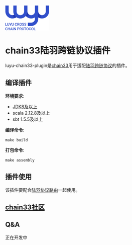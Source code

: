 ![](doc/img/logo_nor.svg)

# chain33陆羽跨链协议插件

luyu-chain33-plugin是[chain33](https://github.com/33cn)用于适配[陆羽跨链协议](https://gitee.com/luyu-community/luyu-cross-chain-protocol)的插件。

## 编译插件

**环境要求**:

- [JDK8及以上](https://www.oracle.com/java/technologies/javase-downloads.html)
- scala 2.12.8及以上
- sbt 1.5.5及以上

**编译命令**:
```shell
make build
```

**打包命令**:

```shell
make assembly
```

## 插件使用

该插件要配合[陆羽协议路由](https://gitee.com/luyu-community/router)一起使用。

## [chain33社区](https://github.com/33cn/chain33)


## Q&A
正在开发中



